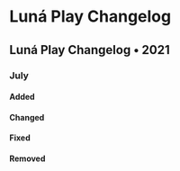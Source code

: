 # Luná Play Changelog

## Luná Play Changelog • 2021 

### July

#### Added

#### Changed

#### Fixed

#### Removed

